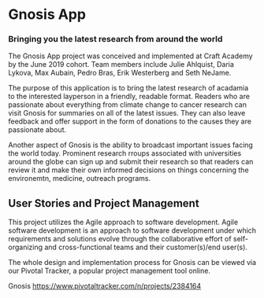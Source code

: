 # Gnosis App

### Bringing you the latest research from around the world

The Gnosis App project was conceived and implemented at Craft Academy by the June 2019 cohort.  Team members include Julie Ahlquist, Daria Lykova, Max Aubain, Pedro Bras, Erik Westerberg and Seth NeJame.

The purpose of this application is to bring the latest research of acadamia to the interested layperson in a friendly, readable format.  Readers who are passionate about everything from climate change to cancer research can visit Gnosis for summaries on all of the latest issues.  They can also leave feedback and offer support in the form of donations to the causes they are passionate about.

Another aspect of Gnosis is the ability to broadcast important issues facing the world today.  Prominent research rroups associated with universities around the globe can sign up and submit their research so that readers can review it and make their own informed decisions on things concerning the environemtn, medicine, outreach programs.

## User Stories and Project Management

This project utilizes the Agile approach to software development.  Agile software development is an approach to software development under which requirements and solutions evolve through the collaborative effort of self-organizing and cross-functional teams and their customer(s)/end user(s).

The whole design and implementation process for Gnosis can be viewed via our Pivotal Tracker, a popular project management tool online.

Gnosis
https://www.pivotaltracker.com/n/projects/2384164



